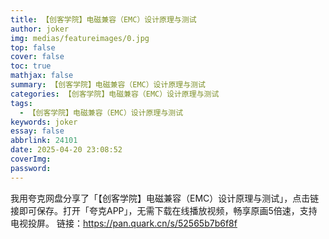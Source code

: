 ```yaml
---
title: 【创客学院】电磁兼容（EMC）设计原理与测试
author: joker
img: medias/featureimages/0.jpg
top: false
cover: false
toc: true
mathjax: false
summary: 【创客学院】电磁兼容（EMC）设计原理与测试
categories: 【创客学院】电磁兼容（EMC）设计原理与测试
tags:
  - 【创客学院】电磁兼容（EMC）设计原理与测试
keywords: joker
essay: false
abbrlink: 24101
date: 2025-04-20 23:08:52
coverImg:
password:
---
```


我用夸克网盘分享了「【创客学院】电磁兼容（EMC）设计原理与测试」，点击链接即可保存。打开「夸克APP」，无需下载在线播放视频，畅享原画5倍速，支持电视投屏。
链接：https://pan.quark.cn/s/52565b7b6f8f
